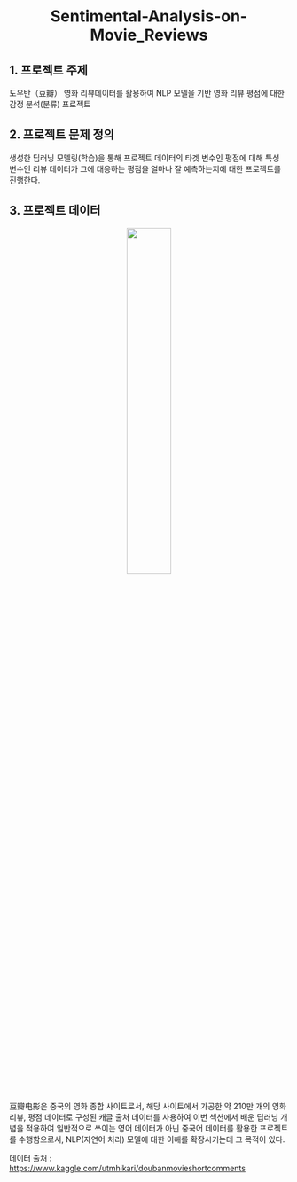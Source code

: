 # <div align="Center">Sentimental-Analysis-on-Movie_Reviews </div>

## 1. 프로젝트 주제 

도우반（豆瓣） 영화 리뷰데이터를 활용하여 NLP 모델을 기반 영화 리뷰 평점에 대한 감정 분석(분류) 프로젝트

## 2. 프로젝트 문제 정의 

생성한 딥러닝 모델링(학습)을 통해 프로젝트 데이터의 타겟 변수인 평점에 대해 특성 변수인 리뷰 데이터가 그에 대응하는 평점을 얼마나 잘 예측하는지에 대한 프로젝트를 진행한다. 

## 3. 프로젝트 데이터 

<P>
<div align="center"><IMG src='https://user-images.githubusercontent.com/78430460/146902418-8c87b6c9-f625-4565-b4df-b582abc95346.png' height=40% width=40%></div> </P>

豆瓣电影은 중국의 영화 종합 사이트로서, 해당 사이트에서 가공한 약 210만 개의 영화 리뷰, 평점 데이터로 구성된 캐글 출처 데이터를 사용하여 이번 섹션에서 배운 딥러닝 개념을 적용하여 일반적으로 쓰이는 영어 데이터가 아닌 중국어 데이터를 활용한 프로젝트를 수행함으로서, NLP(자연어 처리) 모델에 대한 이해를 확장시키는데 그 목적이 있다. 
 
  
 데이터 출처 : https://www.kaggle.com/utmhikari/doubanmovieshortcomments

